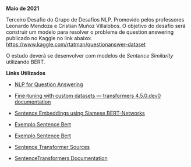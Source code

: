**Maio de 2021**

Terceiro Desafio do Grupo de Desafios NLP. Promovido pelos professores Leonardo Mendoza e Cristian Muñoz Villalobos. O objetivo do desafio será construir um modelo para resolver o problema de question answering publicado no Kaggle no link abaixo: https://www.kaggle.com/rtatman/questionanswer-dataset



O estudo deverá se desenvolver com modelos de *Sentence Similarity* utilizando BERT.



**Links Utilizados**

- [NLP for Question Answering](https://qa.fastforwardlabs.com/)

- [Fine-tuning with custom datasets — transformers 4.5.0.dev0 documentation](https://huggingface.co/transformers/custom_datasets.html#question-answering-with-squad-2-0)

- [Sentence Embeddings using Siamese BERT-Networks](https://arxiv.org/pdf/1908.10084.pdf)

- [Exemplo Sentence Bert](https://colab.research.google.com/github/joeddav/blog/blob/master/_notebooks/2020-05-29-ZSL.ipynb#scrollTo=SM-4kizTBy9j)

- [Exemplo Sentence Bert](https://colab.research.google.com/github/joeddav/blog/blob/master/_notebooks/2020-05-29-ZSL.ipynb#scrollTo=SM-4kizTBy9j)

- [Sentence Transformer Sources](https://github.com/UKPLab/sentence-transformers)

- [SentenceTransformers Documentation](https://www.sbert.net/index.html)

  
  
  
  
  

